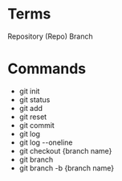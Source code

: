 # Terms

Repository (Repo)
Branch

# Commands
- git init 
- git status
- git add
- git reset
- git commit
- git log 
- git log --oneline
- git checkout {branch name}
- git branch
- git branch -b {branch name}
